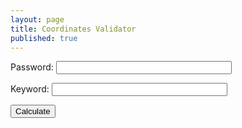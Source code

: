 ```yaml
---
layout: page
title: Coordinates Validator
published: true
---
```


<form onsubmit="calculate(); return false">
  <p>
    <label for="password" style="width: 100px;">Password:</label>
    <input id="password" name="password" type="password" size="32">
  </p>
  <p>
    <label for="keyword" style="width: 100px;">Keyword:</label>
    <input id="keyword" name="keyword" type="text" size="32">
  </p>
  <input class="btn js-textareacopybtn" type="submit" name="btn" value="Calculate" />
</form>

<div id="out" style="margin-top: 10px; padding: 10px 5px; color: #444; line-height: 1.5;">
<script>
  var f = document.forms[0];

  function calculate() {

    var btn = f.btn;
    var out = document.querySelector('#out');

    var password = f.password.value;
    var keyword = f.keyword.value;

    btn.disabled = true;
    btn.value = 'Wait...';

    window.setTimeout(function() {
    try {
      var t1 = (new Date()).getTime();
      scrypt(password, keyword, {
      logN: 15,
      r: 8,
      p: 1,
      dkLen: 32,
      interruptStep: 0,
      encoding: "hex"
    },
    function(res) {
      var t2 = ((new Date()).getTime()-t1);
      out.innerHTML = 'Time: <b>'+t2+' ms</b><br>Master password input length: '+password.length+'<br><span style="color:cornflowerblue; font-weight:bold">Succesfully copied password to clipboard.</span> <textarea id="res">' + res + '</textarea>';
      btn.disabled = false;
      btn.value = 'Calculate';
      var copyTextarea = document.querySelector('#res');
      copyTextarea.select();
    }
  }
</script>
